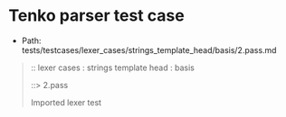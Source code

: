 # Tenko parser test case

- Path: tests/testcases/lexer_cases/strings_template_head/basis/2.pass.md

> :: lexer cases : strings template head : basis
>
> ::> 2.pass
>
> Imported lexer test
>
> <template head> quotes

## Input

`````js
` a " b ${"<--"}`
;
` a " b " c ${"<--"}`
;
` a ' b ${"<--"}`
;
` a ' b ' c ${"<--"}`
;
` a ` b ${"<--"}`
;
` a ` b ` c ${"<--"}`
`````

## Output

_Note: the whole output block is auto-generated. Manual changes will be overwritten!_

Below follow outputs in five parsing modes: sloppy, sloppy+annexb, strict script, module, module+annexb.

Note that the output parts are auto-generated by the test runner to reflect actual result.

### Sloppy mode

Parsed with script goal and as if the code did not start with strict mode header.

`````
throws: Parser error!
  Unable to ASI

start@1:0, error@9:6
╔═══╦═══════════════
  1 ║ ` a " b ${"<--"}`
  2 ║ ;
  3 ║ ` a " b " c ${"<--"}`
  4 ║ ;
  5 ║ ` a ' b ${"<--"}`
  6 ║ ;
  7 ║ ` a ' b ' c ${"<--"}`
  8 ║ ;
  9 ║ ` a ` b ${"<--"}`
    ║       ^------- error
 10 ║ ;
 11 ║ ` a ` b ` c ${"<--"}`
╚═══╩═══════════════

`````

### Strict mode

Parsed with script goal but as if it was starting with `"use strict"` at the top.

_Output same as sloppy mode._

### Module goal

Parsed with the module goal.

_Output same as sloppy mode._

### Sloppy mode with AnnexB

Parsed with script goal with AnnexB rules enabled and as if the code did not start with strict mode header.

_Output same as sloppy mode._

### Module goal with AnnexB

Parsed with the module goal with AnnexB rules enabled.

_Output same as sloppy mode._
